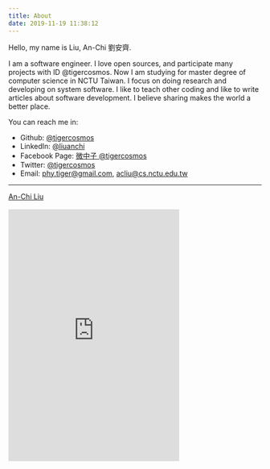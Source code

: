 ```yaml
---
title: About
date: 2019-11-19 11:38:12
---
```


Hello, my name is Liu, An-Chi 劉安齊.

I am a software engineer. I love open sources, and participate many projects with ID @tigercosmos.
Now I am studying for master degree of computer science in NCTU Taiwan. I focus on doing research and developing on system software.
I like to teach other coding and like to write articles about software development. I believe sharing makes the world a better place.

You can reach me in:

- Github: [@tigercosmos](https://github.com/tigercosmos)
- LinkedIn: [@liuanchi](https://www.linkedin.com/in/liuanchi/)
- Facebook Page: [微中子 @tigercosmos](https://www.facebook.com/CodingNeutrino/)
- Twitter: [@tigercosmos](https://twitter.com/tigercosmos)
- Email: phy.tiger@gmail.com, acliu@cs.nctu.edu.tw

---

<script async="" defer="" src="https://platform.linkedin.com/badges/js/profile.js" type="text/javascript"></script>
<div class="LI-profile-badge" data-locale="en_US" data-size="medium" data-theme="dark" data-type="horizontal"
  data-vanity="liuanchi" data-version="v1"><a class="LI-simple-link"
    href="https://nl.linkedin.com/in/liuanchi/en?trk=profile-badge">An-Chi Liu</a></div><br /><iframe
  allowtransparency="true" frameborder="0" height="500" scrolling="no"
  src="https://www.facebook.com/plugins/page.php?href=https%3A%2F%2Fwww.facebook.com%2FCodingNeutrino%2F&amp;tabs=timeline&amp;width=340&amp;height=500&amp;small_header=false&amp;adapt_container_width=true&amp;hide_cover=false&amp;show_facepile=true&amp;appId=577288832614270"
  style="border: none; overflow: hidden;" width="340"></iframe>
